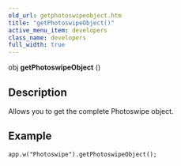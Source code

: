 ```yaml
---
old_url: getphotoswipeobject.htm
title: "getPhotoswipeObject()"
active_menu_item: developers
class_name: developers
full_width: true
---
```



obj **getPhotoswipeObject** ()

## Description

Allows you to get the complete Photoswipe object.

## Example

    app.w("Photoswipe").getPhotoswipeObject();  
   
